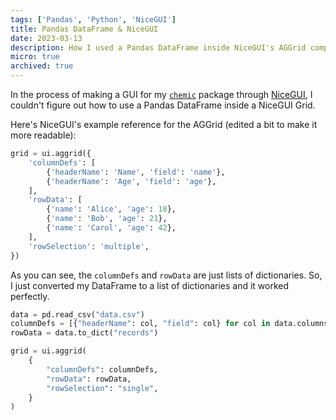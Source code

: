 ```yaml
---
tags: ['Pandas', 'Python', 'NiceGUI']
title: Pandas DataFrame & NiceGUI
date: 2023-03-13
description: How I used a Pandas DataFrame inside NiceGUI's AGGrid component.
micro: true
archived: true
---
```


In the process of making a GUI for my [`chemic`](https://github.com/uncenter/chemic) package through [NiceGUI](https://nicegui.io), I couldn't figure out how to use a Pandas DataFrame inside a NiceGUI Grid.

Here's NiceGUI's example reference for the AGGrid (edited a bit to make it more readable):

```py
grid = ui.aggrid({
    'columnDefs': [
        {'headerName': 'Name', 'field': 'name'},
        {'headerName': 'Age', 'field': 'age'},
    ],
    'rowData': [
        {'name': 'Alice', 'age': 18},
        {'name': 'Bob', 'age': 21},
        {'name': 'Carol', 'age': 42},
    ],
    'rowSelection': 'multiple',
})
```

As you can see, the `columnDefs` and `rowData` are just lists of dictionaries. So, I just converted my DataFrame to a list of dictionaries and it worked perfectly.

```py
data = pd.read_csv("data.csv")
columnDefs = [{"headerName": col, "field": col} for col in data.columns[:7]]
rowData = data.to_dict("records")

grid = ui.aggrid(
    {
        "columnDefs": columnDefs,
        "rowData": rowData,
        "rowSelection": "single",
    }
)
```